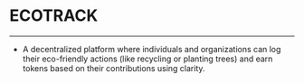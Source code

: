# ECOTRACK

---

- A decentralized platform where individuals and organizations can log their eco-friendly actions (like recycling or planting trees) and earn tokens based on their contributions using clarity.
